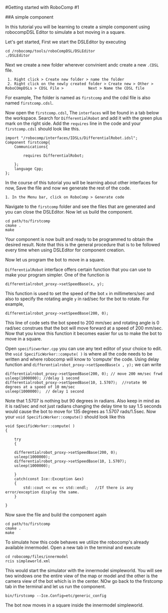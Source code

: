 #Getting started with RoboComp #1

##A simple component

In this tutorial you will be learning to create a simple component using robocompDSL Editor to simulate a bot moving in a square.

Let's get started, First we start the DSLEditor by executing

	cd /robocomp/tools/roboCompDSL/DSLEditor
	./DSLEditor

Next we create a new folder wherever convinient andc create a new `.CDSL` file.

	 1. Right click > Create new folder > name the folder
	 2. Right click on the newly created folder > Create new > Other > RoboCOmpDSLs > CDSL File > 		    Next > Name the CDSL file

For example, The folder is named as `firstcomp` and the cdsl file is also named `firstcomp.cdsl`.

Now open the `firstcomp.cdsl`, The `interfaces` will be found in a tab below the workspace. Search for `DifferentialRobot` and add it with the green plus mark on the right side. Add the `requires` line in the code and your `firstcomp.cdsl` should look like this.	

	import "/robocomp/interfaces/IDSLs/DifferentialRobot.idsl";
	Component firstcomp{
		Communications{

			requires DifferentialRobot;

		};
		language Cpp;
	};
	

In the course of this tutorial you will be learning about other interfaces for now, Save the file and now we generate the rest of the code.

	1. In the Menu bar, click on RoboComp > Generate code

Navigate to the `firstcomp` folder and see the files that are generated and you can close the DSLEditor. Now let us build the component.

	cd path/to/firstcomp
	cmake .
	make

Your component is now built and ready to be programmed to obtain the desired result. Note that this is the general procedure that is to be followed every time when using DSLEditor for component creation.

Now let us program the bot to move in a square.

`DifferentialRobot` interface offers certain function that you can use to make your program simpler. One of the function is

	differentialrobot_proxy->setSpeedBase(x, y);

This function is used to set the speed of the bot `x` in millimeters/sec and also to specify the rotating angle `y` in rad/sec for the bot to rotate. For example,

	differentialrobot_proxy->setSpeedBase(200, 0);

This line of code sets the bot speed to 200 mm/sec and rotating angle is 0 rad/sec construes that the bot will move forward at a speed of 200 mm/sec. Now that you know this function it becomes easier for us to make the bot to move in a square.

Open `specificworker.cpp` you can use any text editor of your choice to edit. the `void SpecificWorker::compute( )` is where all the code needs to be written and where robocomp will know to 'compute' the code. Using delay function and `differentialrobot_proxy->setSpeedBase(x , y);` we can write

	differentialrobot_proxy->setSpeedBase(200, 0); // move 200 mm/sec frwd
  	usleep(1000000); //delay 1 second
  	differentialrobot_proxy->setSpeedBase(10, 1.5707);  //rotate 90 degrees at a speed of 10 mm/sec
  	usleep(1000000);  // delay 1 second

Note that 1.5707 is nothing but 90 degrees in radians. Also keep in mind as it is rad/sec and not just radians changing the delay time to say 1.5 seconds would cause the bot to move for 135 degrees as 1.5707 rads/1.5sec. Now your `void SpecificWorker::compute()` should look like this


	void SpecificWorker::compute( )
	{
  
    	try
    	{
   
  		differentialrobot_proxy->setSpeedBase(200, 0); 
  		usleep(1000000);
  		differentialrobot_proxy->setSpeedBase(10, 1.5707); 
  		usleep(1000000);
           	
    	}
    	catch(const Ice::Exception &ex)
    	{
        	std::cout << ex << std::endl;   //If there is any error/exception display the same.
    	}
  
	}


Now save the file and build the component again

	cd path/to/firstcomp
	cmake .
	make

To simulate how this code behaves we utilize the robocomp's already available innermodel. Open a new tab in the terminal and execute

	cd robocomp/files/innermodel
	rcis simpleworld.xml

This would start the simulator with the innermodel simpleworld. You will see two windows one the entire view of the map or model and the other is the camera view of the bot which is in the center. NOw go back to the firstcomp tab in the terminal and let us run the component.

	bin/firstcomp --Ice.Config=etc/generic_config

The bot now moves in a square inside the innermodel simpleworld.
 
